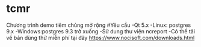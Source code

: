 # tcmr
Chương trình demo tiêm chủng mở rộng
#Yêu cầu 
  -Qt 5.x
  -Linux: postgres 9.x
  -Windows:postgres 9.3 trở xuống
  -Sử dung thư viện ncreport
  -Có thể tải về bản dùng thử miễn phí tại đây https://www.nocisoft.com/downloads.html
